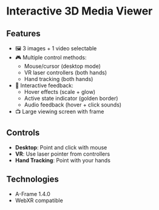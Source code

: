# Interactive 3D Media Viewer

## Features
- 🖼️ 3 images + 1 video selectable
- 🎮 Multiple control methods:
  - Mouse/cursor (desktop mode)
  - VR laser controllers (both hands)
  - Hand tracking (both hands)
- 🎨 Interactive feedback:
  - Hover effects (scale + glow)
  - Active state indicator (golden border)
  - Audio feedback (hover + click sounds)
- 📺 Large viewing screen with frame

## Controls
- **Desktop**: Point and click with mouse
- **VR**: Use laser pointer from controllers
- **Hand Tracking**: Point with your hands

## Technologies
- A-Frame 1.4.0
- WebXR compatible